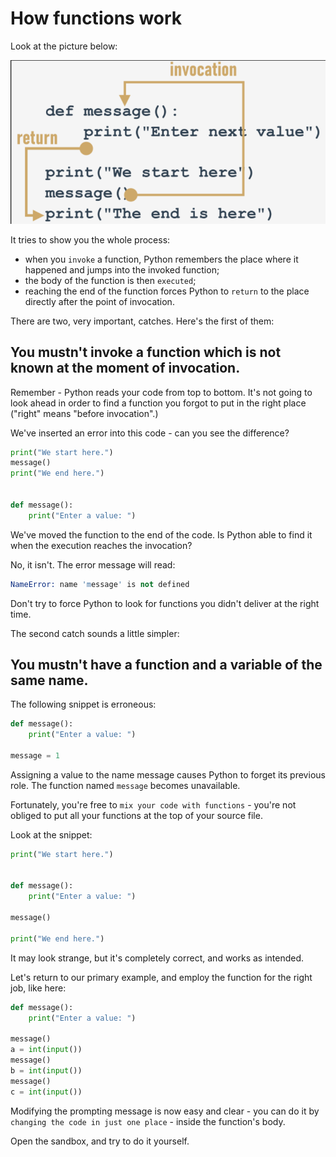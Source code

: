 # How functions work
Look at the picture below:

<img src="img/work-functions.png">

It tries to show you the whole process:

  - when you `invoke` a function, Python remembers the place where it happened and jumps into the invoked function;
  - the body of the function is then `executed`;
  - reaching the end of the function forces Python to `return` to the place directly after the point of invocation.

There are two, very important, catches. Here's the first of them:

## You mustn't invoke a function which is not known at the moment of invocation.

Remember - Python reads your code from top to bottom. It's not going to look ahead in order to find a function you forgot to put in the right place ("right" means "before invocation".)

We've inserted an error into this code - can you see the difference?
```py
print("We start here.")
message()
print("We end here.")


def message():
    print("Enter a value: ")
```

We've moved the function to the end of the code. Is Python able to find it when the execution reaches the invocation?

No, it isn't. The error message will read:
```s
NameError: name 'message' is not defined
```

Don't try to force Python to look for functions you didn't deliver at the right time.

The second catch sounds a little simpler:

## You mustn't have a function and a variable of the same name.

The following snippet is erroneous:
```py
def message():
    print("Enter a value: ")

message = 1
```

Assigning a value to the name message causes Python to forget its previous role. The function named `message` becomes unavailable.

Fortunately, you're free to `mix your code with functions` - you're not obliged to put all your functions at the top of your source file.

Look at the snippet:
```py
print("We start here.")


def message():
    print("Enter a value: ")

message()

print("We end here.")
```

It may look strange, but it's completely correct, and works as intended.


Let's return to our primary example, and employ the function for the right job, like here:
```py
def message():
    print("Enter a value: ")

message()
a = int(input())
message()
b = int(input())
message()
c = int(input())
```

Modifying the prompting message is now easy and clear - you can do it by `changing the code in just one place` - inside the function's body.

Open the sandbox, and try to do it yourself.